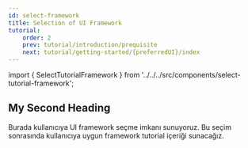 ```yaml
---
id: select-framework
title: Selection of UI Framework
tutorial:
    order: 2
    prev: tutorial/introduction/prequisite
    next: tutorial/getting-started/{preferredUI}/index
---
```


import { SelectTutorialFramework } from '../../../src/components/select-tutorial-framework';

## My Second Heading

Burada kullanıcıya UI framework seçme imkanı sunuyoruz. Bu seçim sonrasında kullanıcıya uygun framework tutorial içeriği sunacağız.



<SelectTutorialFramework />